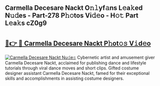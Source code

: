 ## Carmella Decesare Nackt O𝚗𝚕yf𝚊ns L𝚎a𝚔ed N𝚞𝚍es - Part-278 P𝚑𝚘tos Vi𝚍𝚎o - H𝚘𝚝 Part L𝚎a𝚔s cZ0g9

# <h2><a href="http://kfcpkc.oniu.top/?m=Carmella+Decesare+Nackt">🔗👉 🔴 Carmella Decesare Nackt P𝚑ot𝚘𝚜 V𝚒d𝚎o</a></h2>

[![Carmella Decesare Nackt Nu𝚍e𝚜](https://i.imgur.com/0qMVB7G.gif)](http://kfcpkc.oniu.top/?m=Carmella+Decesare+Nackt)
Cybernetic artist and amusement giver Carmella Decesare Nackt, acclaimed for publishing dance and lifestyle tutorials through viral dance moves and short clips. Gifted costume designer assistant Carmella Decesare Nackt, famed for their exceptional skills and accomplishments in assisting costume designers.  
